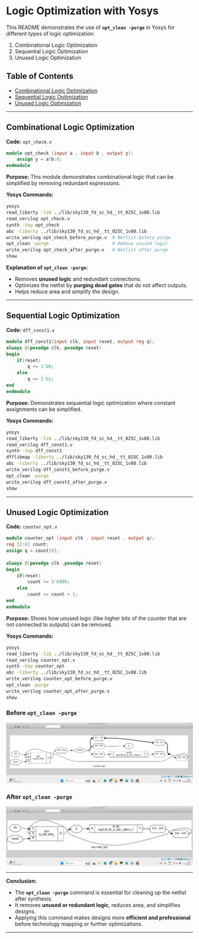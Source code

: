 
# Logic Optimization with Yosys

This README demonstrates the use of **`opt_clean -purge`** in Yosys for different types of logic optimization:  

1. Combinational Logic Optimization  
2. Sequential Logic Optimization  
3. Unused Logic Optimization  



## Table of Contents

- [Combinational Logic Optimization](#combinational-logic-optimization)
- [Sequential Logic Optimization](#sequential-logic-optimization)
- [Unused Logic Optimization](#unused-logic-optimization)

---

## Combinational Logic Optimization

**Code:** `opt_check.v`

```verilog
module opt_check (input a , input b , output y);
    assign y = a?b:0;
endmodule
````

**Purpose:**
This module demonstrates combinational logic that can be simplified by removing redundant expressions.

**Yosys Commands:**

```bash
yosys
read_liberty -lib ../lib/sky130_fd_sc_hd__tt_025C_1v80.lib
read_verilog opt_check.v
synth -top opt_check
abc -liberty ../lib/sky130_fd_sc_hd__tt_025C_1v80.lib
write_verilog opt_check_before_purge.v  # Netlist before purge
opt_clean -purge                        # Remove unused logic
write_verilog opt_check_after_purge.v   # Netlist after purge
show
```

**Explanation of `opt_clean -purge`:**

* Removes **unused logic** and redundant connections.
* Optimizes the netlist by **purging dead gates** that do not affect outputs.
* Helps reduce area and simplify the design.

---

## Sequential Logic Optimization

**Code:** `dff_const1.v`

```verilog
module dff_const1(input clk, input reset, output reg q);
always @(posedge clk, posedge reset)
begin
    if(reset)
        q <= 1'b0;
    else
        q <= 1'b1;
end
endmodule
```

**Purpose:**
Demonstrates sequential logic optimization where constant assignments can be simplified.

**Yosys Commands:**

```bash
yosys
read_liberty -lib ../lib/sky130_fd_sc_hd__tt_025C_1v80.lib
read_verilog dff_const1.v
synth -top dff_const1
dfflibmap -liberty ../lib/sky130_fd_sc_hd__tt_025C_1v80.lib
abc -liberty ../lib/sky130_fd_sc_hd__tt_025C_1v80.lib
write_verilog dff_const1_before_purge.v
opt_clean -purge
write_verilog dff_const1_after_purge.v
show
```



---

## Unused Logic Optimization

**Code:** `counter_opt.v`

```verilog
module counter_opt (input clk , input reset , output q);
reg [2:0] count;
assign q = count[0];

always @(posedge clk ,posedge reset)
begin
    if(reset)
        count <= 3'b000;
    else
        count <= count + 1;
end
endmodule
```

**Purpose:**
Shows how unused logic (like higher bits of the counter that are not connected to outputs) can be removed.

**Yosys Commands:**

```bash
yosys
read_liberty -lib ../lib/sky130_fd_sc_hd__tt_025C_1v80.lib
read_verilog counter_opt.v
synth -top counter_opt
abc -liberty ../lib/sky130_fd_sc_hd__tt_025C_1v80.lib
write_verilog counter_opt_before_purge.v
opt_clean -purge
write_verilog counter_opt_after_purge.v
show
```


### Before `opt_clean -purge`

![before](https://github.com/DHANASRI-A/RISC-V-Chip-Tapeout/blob/dfa63d41885b399468832d5ba4cf961bb044a859/Week_1/Day_3/Pictures/before.png)

### After `opt_clean -purge`

![after](https://github.com/DHANASRI-A/RISC-V-Chip-Tapeout/blob/dfa63d41885b399468832d5ba4cf961bb044a859/Week_1/Day_3/Pictures/after.png)

---

**Conclusion:**

* The **`opt_clean -purge`** command is essential for cleaning up the netlist after synthesis.
* It removes **unused or redundant logic**, reduces area, and simplifies designs.
* Applying this command makes designs more **efficient and professional** before technology mapping or further optimizations.


---

